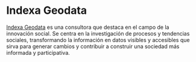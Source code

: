 # Indexa Geodata
[Indexa Geodata](https://indexageodata.com/) es una consultora que destaca en el campo de la innovación social. Se centra en la investigación de procesos y tendencias sociales, transformando la información en datos visibles y accesibles que sirva para generar cambios y contribuir a construir una sociedad más informada y participativa.
